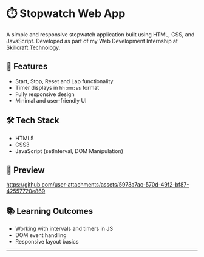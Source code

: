 # ⏱️ Stopwatch Web App
A simple and responsive stopwatch application built using HTML, CSS, and JavaScript. Developed as part of my Web Development Internship at [Skillcraft Technology](https://skillcraft-technology-tasks.my.canva.site/).

## 🚀 Features
- Start, Stop, Reset and Lap functionality
- Timer displays in `hh:mm:ss` format
- Fully responsive design
- Minimal and user-friendly UI

## 🛠️ Tech Stack
- HTML5
- CSS3
- JavaScript (setInterval, DOM Manipulation)

## 📸 Preview
https://github.com/user-attachments/assets/5973a7ac-570d-49f2-bf87-42557720e869

## 📚 Learning Outcomes
- Working with intervals and timers in JS
- DOM event handling
- Responsive layout basics

---
